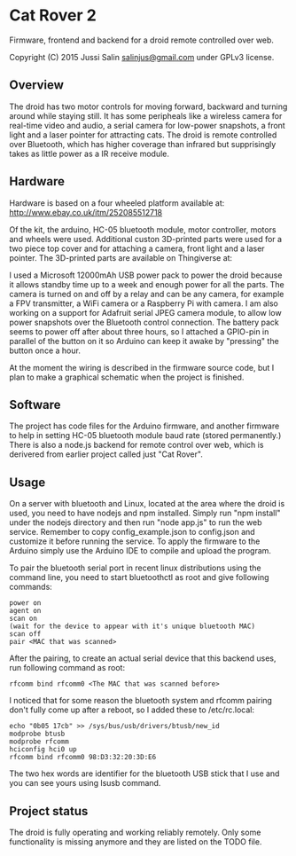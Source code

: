 Cat Rover 2
===========

Firmware, frontend and backend for a droid remote controlled over web.

Copyright (C) 2015 Jussi Salin <salinjus@gmail.com> under GPLv3 license.

Overview
--------
The droid has two motor controls for moving forward, backward and turning around while staying still. It has some peripheals like a wireless camera for real-time video and audio, a serial camera for low-power snapshots, a front light and a laser pointer for attracting cats. The droid is remote controlled over Bluetooth, which has higher coverage than infrared but supprisingly takes as little power as a IR receive module.

Hardware
--------

Hardware is based on a four wheeled platform available at: http://www.ebay.co.uk/itm/252085512718

Of the kit, the arduino, HC-05 bluetooth module, motor controller, motors and wheels were used. Additional custon 3D-printed parts were used for a two piece top cover and for attaching a camera, front light and a laser pointer. The 3D-printed parts are available on Thingiverse at:

I used a Microsoft 12000mAh USB power pack to power the droid because it allows standby time up to a week and enough power for all the parts. The camera is turned on and off by a relay and can be any camera, for example a FPV transmitter, a WiFi camera or a Raspberry Pi with camera. I am also working on a support for Adafruit serial JPEG camera module, to allow low power snapshots over the Bluetooth control connection. The battery pack seems to power off after about three hours, so I attached a GPIO-pin in parallel of the button on it so Arduino can keep it awake by "pressing" the button once a hour.

At the moment the wiring is described in the firmware source code, but I plan to make a graphical schematic when the project is finished.

Software
--------

The project has code files for the Arduino firmware, and another firmware to help in setting HC-05 bluetooth module baud rate (stored permanently.) There is also a node.js backend for remote control over web, which is derivered from earlier project called just "Cat Rover".

Usage
-----

On a server with bluetooth and Linux, located at the area where the droid is used, you need to have nodejs and npm installed. Simply run "npm install" under the nodejs directory and then run "node app.js" to run the web service. Remember to copy config_example.json to config.json and customize it before running the service. To apply the firmware to the Arduino simply use the Arduino IDE to compile and upload the program.

To pair the bluetooth serial port in recent linux distributions using the command line, you need to start bluetoothctl as root and give following commands:

	power on
	agent on
	scan on
	(wait for the device to appear with it's unique bluetooth MAC)
	scan off
	pair <MAC that was scanned>

After the pairing, to create an actual serial device that this backend uses, run following command as root:

	rfcomm bind rfcomm0 <The MAC that was scanned before>

I noticed that for some reason the bluetooth system and rfcomm pairing don't fully come up after a reboot, so I added these to /etc/rc.local:

	echo "0b05 17cb" >> /sys/bus/usb/drivers/btusb/new_id
	modprobe btusb
	modprobe rfcomm
	hciconfig hci0 up
	rfcomm bind rfcomm0 98:D3:32:20:3D:E6

The two hex words are identifier for the bluetooth USB stick that I use and you can see yours using lsusb command.

Project status
--------------

The droid is fully operating and working reliably remotely. Only some functionality is missing anymore and they are listed on the TODO file.